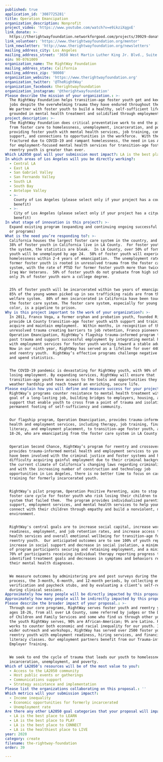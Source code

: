 ```yaml
---
published: true
application_id: '3087725281'
title: Operation Emancipation
organization_description: Nonprofit
project_video: 'https://www.youtube.com/watch?v=e9ikziXqgxE'
link_donate: >-
  https://therightwayfoundation.networkforgood.com/projects/39929-donate-to-rightway
link_volunteer: 'https://www.therightwayfoundation.org/mentor'
link_newsletter: 'http://www.therightwayfoundation.org/newsletters'
mailing_address_city: Los Angeles
mailing_address_street: '3650 West Martin Luther King Jr. Blvd., Suite 195'
ein: 90-0761009
organization_name: The RightWay Foundation
mailing_address_state: California
mailing_address_zip: '90008'
organization_website: 'https://www.therightwayfoundation.org'
organization_twitter: '@TheRightWay'
organization_facebook: therightwayfoundation
organization_instagram: '@therightwayfoundation'
Please describe the mission of your organization.: >-
  The RightWay Foundation helps transition-age foster youth get and keep good
  jobs despite the overwhelming trauma they have endured throughout their lives.
  We partner with foster youth to build a healthy, self-sufficient life,
  grounded in mental health treatment and solidified through employment.  
project_description: >-
  The RightWay Foundation does critical preventative work to end the pipeline
  from foster care to homelessness, unemployment, incarceration, and poverty by
  providing foster youth with mental health services, job training, community
  support, and connections to opportunities in the workforce.  With the economy
  fractured due to COVID-19 and rampant homelessness, the need in Los Angeles
  for employment-focused mental health services for transition-age foster and
  reentry youth is greater than ever. 
Which LA2050 goal will your submission most impact?: LA is the best place to CREATE
In which areas of Los Angeles will you be directly working?:
  - Central LA
  - East LA
  - San Gabriel Valley
  - San Fernando Valley
  - South LA
  - South Bay
  - Antelope Valley
  - >-
    County of Los Angeles (please select only if your project has a countywide
    benefit)
  - >-
    City of Los Angeles (please select only if your project has a citywide
    benefit)
In what stage of innovation is this project?: >-
  Expand existing program (expanding and continuing ongoing successful projects
  or programs)
What is the need you’re responding to?: >-
  California houses the largest foster care system in the country, and more than
  38% of foster youth in California live in LA County.  For foster youth exiting
  the system, the statistics are bleak.  In LA County, over 50% of former foster
  youth will be unemployed by age 24.  50% of foster youth will experience
  homelessness within 2-4 years of emancipation.  The unemployment rate of
  former foster youth is rooted in unresolved trauma from the foster care
  system, with the rate of PTSD for former foster youth more than twice that of
  Iraq War Veterans.  50% of foster youth do not graduate from high school, and
  only 3% of foster youth earn a college degree.  


  25% of foster youth will be incarcerated within two years of emancipation. 
  85% of the young women picked up in sex trafficking raids are from the child
  welfare system.  80% of men incarcerated in California have been touched by
  the foster care system. The foster care system, especially for young boys of
  color, is a pipeline to prison. 
Why is this project important to the work of your organization?: >-
  In 2011, Franco Vega, a former orphan and probation youth, founded RightWay to
  provide LA County transition-age foster youth with support and training to
  acquire and maintain employment.  Within months, in recognition of the
  unresolved trauma creating barriers to job retention, Franco pioneered
  Operation Emancipation, RightWay’s flagship trauma-informed program to address
  past trauma and support successful employment by integrating mental health
  with employment services for foster youth working toward a stable adulthood. 
  Now in our ninth year, RightWay has served as a lifeline for over 440 foster
  and reentry youth.  RightWay’s effective programs challenge negative outcomes
  and upend statistics. 


  The COVID-19 pandemic is devastating for RightWay youth, with 90% of them
  losing employment. By expanding services, RightWay will ensure that
  transition-age youth have access to the tools and opportunities they need to
  weather hardship and reach toward an enriching, secure life.
Please explain how you will define and measure success for your project.: >-
  RightWay’s programs counter resistance to mental health treatment with the
  goal of a long-lasting job, building bridges to employers, housing, and
  support that enable youth to cross from a point of trauma and isolation to the
  permanent footing of self-sufficiency and community.  


  Our flagship program, Operation Emancipation, provides trauma-informed mental
  health and employment services, including therapy, job training, financial
  literacy, and employment placement, to transition-age foster youth, ages
  18-26, who are emancipating from the foster care system in LA County.


  Operation Second Chance, RightWay’s program for reentry and crossover youth,
  provides trauma-informed mental health and employment services to youth who
  have been involved with the criminal justice and foster systems and have
  difficulty acquiring gainful employment due to their criminal background.  In
  the current climate of California’s changing laws regarding criminalization
  and with the increasing number of construction and technology job
  opportunities in Los Angeles, there is no better time to focus on career-path
  training for formerly incarcerated youth.  


  RightWay’s pilot program, Operation Positive Parenting, aims to stop the
  foster care cycle for foster youth who risk losing their children to the very
  system that failed them.  The program provides individualized parenting
  support, employment services, and mental health services to help young parents
  connect with their children through empathy and build a nonviolent, nurturing
  environment.


  RightWay's central goals are to increase social capital, increase work
  readiness, employment, and job retention rates, and increase access to mental
  health services and overall emotional wellbeing for transition-age foster and
  reentry youth.  Our anticipated outcomes are to see 100% of youth reporting an
  increase in social support and decrease in social isolation, a minimum of 80%
  of program participants securing and retaining employment, and a minimum of
  70% of participants receiving individual therapy reporting progress toward
  identified treatment goals and decreases in symptoms and behaviors related to
  their mental health diagnoses.


  We measure outcomes by administering pre and post surveys during the intake
  process, the 3-month, 6-month, and 12-month periods, by collecting employment
  verification and paycheck stubs, and by evaluating a client’s self-reporting
  during clinical sessions.  
Approximately how many people will be directly impacted by this proposal?: '125'
Approximately how many people will be indirectly impacted by this proposal?: '500'
Please describe the broader impact of your proposal.: >-
  Through our core programs, RightWay serves foster youth and reentry youth,
  ages 18-26, from all over LA County, some referred by judges or the Department
  of Children and Family Services and some who find us through other youth. Of
  the youth RightWay serves, 90% are African-American; 9% are Latino. RightWay
  works to counter both economic and racial inequality for our youth. In our
  wider outreach and workshops, RightWay has served over 2500 foster youth and
  reentry youth with employment readiness, hiring services, and financial
  literacy classes. Our employment partners benefit from our Trauma-informed
  Employer Training. 


  We seek to end the cycle of trauma that leads our youth to homelessness,
  incarceration, unemployment, and poverty.
Which of LA2050’s resources will be of the most value to you?:
  - Access to the LA2050 community
  - Host public events or gatherings
  - Communications support
  - Strategy assistance and implementation
Please list the organizations collaborating on this proposal.: ''
Which metrics will your submission impact?:
  - Income inequality
  - Economic opportunities for formerly incarcerated
  - Unemployment rate
Are there any other LA2050 goal categories that your proposal will impact?:
  - LA is the best place to LEARN
  - LA is the best place to PLAY
  - LA is the best place to CONNECT
  - LA is the healthiest place to LIVE
year: 2020
category: create
filename: the-rightway-foundation
order: 39

---
```

